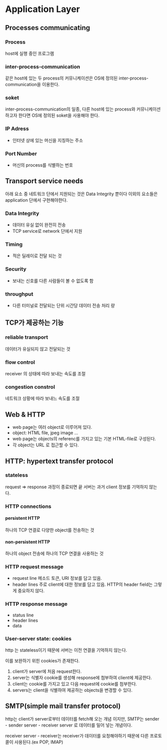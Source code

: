 # Application Layer

## Processes communicating

### Process

host에 실행 중인 프로그램

### inter-process-communication

같은 host에 있는 두 process의 커뮤니케이션은 OS에 정의된 inter-process-communication을 이용한다.

### soket

inter-process-communication의 일종, 다른 host에 있는 process와 커뮤니케이션 하고자 한다면 OS에 정의된 soket을 사용해야 한다.

### IP Adress

- 인터넷 상에 있는 머신을 지칭하는 주소

### Port Number

- 머신의 process를 식별하는 번호

## Transport service needs

아래 요소 중 네트워크 단에서 지원되는 것은 Data Integrity 뿐이다 이외의 요소들은 application 단에서 구현해야한다.

### Data Integrity

- 데이터 유실 없이 완전히 전송
- TCP service로 network 단에서 지원

### Timing

- 적은 딜레이로 전달 되는 것

### Security

- 보내는 신호를 다른 사람들이 볼 수 없도록 함

### throughput

- 다른 터미널로 전달되는 단위 시간당 데이터 전송 처리 량

## TCP가 제공하는 기능

### reliable transport

데이터가 유실되지 않고 전달되는 것

### flow control

receiver 의 상태에 따라 보내는 속도를 조절

### congestion constrol

네트워크 상황에 따라 보내느 속도를 조절

## Web & HTTP

- web page는 여러 object로 이루어져 있다.
- object: HTML file, jpeg image ...
- web page는 objects의 referenc를 가지고 있는 기본 HTML-file로 구성된다.
- 각 object는 URL 로 접근할 수 있다.

## HTTP: hypertext transfer protocol

### stateless

request => response 과정이 종료되면 끝
서버는 과거 client 정보를 기억하지 않는다.

### HTTP connections

#### persistent HTTP

하나의 TCP 연결로 다양한 object를 전송하는 것

#### non-persistent HTTP

하나의 object 전송에 하나의 TCP 연결을 사용하는 것

### HTTP request message

- request line
  메소드 토큰, URI 정보를 담고 있음.
- header lines
  주로 client에 대한 정보를 담고 있음.
  HTTP의 header field는 그렇게 중요하지 않다.

### HTTP response message

- status line
- header lines
- data

### User-server state: cookies

http 는 stateless이기 때문에 서버는 이전 연결을 기억하지 않는다.

이를 보완하기 위힌 cookies가 존재한다.

1. client가 server에 처음 request한다.
2. server는 식별자 cookie를 생성해 response에 첨부하여 client에 제공한다.
3. client는 cookie를 가지고 있고 다음 request에 cookie를 첨부한다.
4. servers는 client을 식별하여 제공하는 objects을 변경할 수 있다.

## SMTP(simple mail transfer protocol)

http는 client가 server로부터 데이터를 fetch해 오는 개념 이지만,
SMTP는 sender - sender server - receiver server 로 데이터를 밀어 넣는 개념이다.

receiver server - receiver는 receiver가 데이터를 요청해야하기 때문에 다른 프로토콜이 사용된다.(ex POP, IMAP)
